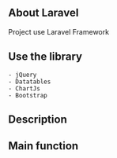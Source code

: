 ## About Laravel
Project use Laravel Framework

## Use the library
    - jQuery
    - Datatables
    - ChartJs
    - Bootstrap

## Description

## Main function

